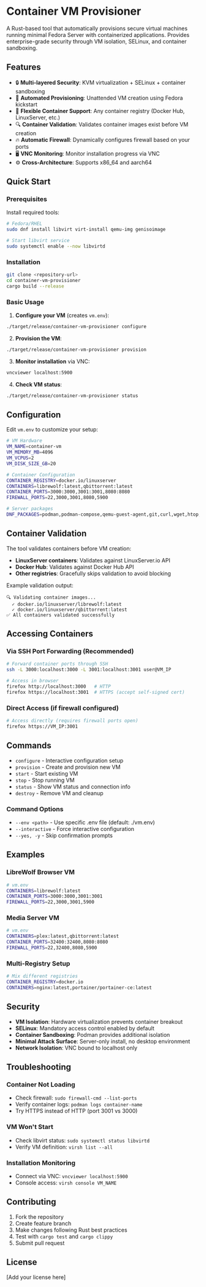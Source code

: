 # Container VM Provisioner

A Rust-based tool that automatically provisions secure virtual machines running minimal Fedora Server with containerized applications. Provides enterprise-grade security through VM isolation, SELinux, and container sandboxing.

## Features

- 🔒 **Multi-layered Security**: KVM virtualization + SELinux + container sandboxing
- 🚀 **Automated Provisioning**: Unattended VM creation using Fedora kickstart
- 🐳 **Flexible Container Support**: Any container registry (Docker Hub, LinuxServer, etc.)
- 🔍 **Container Validation**: Validates container images exist before VM creation
- 🔥 **Automatic Firewall**: Dynamically configures firewall based on your ports
- 🖥️ **VNC Monitoring**: Monitor installation progress via VNC
- ⚙️ **Cross-Architecture**: Supports x86_64 and aarch64

## Quick Start

### Prerequisites

Install required tools:
```bash
# Fedora/RHEL
sudo dnf install libvirt virt-install qemu-img genisoimage

# Start libvirt service
sudo systemctl enable --now libvirtd
```

### Installation

```bash
git clone <repository-url>
cd container-vm-provisioner
cargo build --release
```

### Basic Usage

1. **Configure your VM** (creates `vm.env`):
```bash
./target/release/container-vm-provisioner configure
```

2. **Provision the VM**:
```bash
./target/release/container-vm-provisioner provision
```

3. **Monitor installation** via VNC:
```bash
vncviewer localhost:5900
```

4. **Check VM status**:
```bash
./target/release/container-vm-provisioner status
```

## Configuration

Edit `vm.env` to customize your setup:

```bash
# VM Hardware
VM_NAME=container-vm
VM_MEMORY_MB=4096
VM_VCPUS=2
VM_DISK_SIZE_GB=20

# Container Configuration
CONTAINER_REGISTRY=docker.io/linuxserver
CONTAINERS=librewolf:latest,qbittorrent:latest
CONTAINER_PORTS=3000:3000,3001:3001,8080:8080
FIREWALL_PORTS=22,3000,3001,8080,5900

# Server packages
DNF_PACKAGES=podman,podman-compose,qemu-guest-agent,git,curl,wget,htop,vim
```

## Container Validation

The tool validates containers before VM creation:

- **LinuxServer containers**: Validates against LinuxServer.io API
- **Docker Hub**: Validates against Docker Hub API  
- **Other registries**: Gracefully skips validation to avoid blocking

Example validation output:
```
🔍 Validating container images...
  ✓ docker.io/linuxserver/librewolf:latest
  ✓ docker.io/linuxserver/qbittorrent:latest
✅ All containers validated successfully
```

## Accessing Containers

### Via SSH Port Forwarding (Recommended)
```bash
# Forward container ports through SSH
ssh -L 3000:localhost:3000 -L 3001:localhost:3001 user@VM_IP

# Access in browser
firefox http://localhost:3000   # HTTP
firefox https://localhost:3001  # HTTPS (accept self-signed cert)
```

### Direct Access (if firewall configured)
```bash
# Access directly (requires firewall ports open)
firefox https://VM_IP:3001
```

## Commands

- `configure` - Interactive configuration setup
- `provision` - Create and provision new VM
- `start` - Start existing VM
- `stop` - Stop running VM  
- `status` - Show VM status and connection info
- `destroy` - Remove VM and cleanup

### Command Options

- `--env <path>` - Use specific .env file (default: ./vm.env)
- `--interactive` - Force interactive configuration
- `--yes, -y` - Skip confirmation prompts

## Examples

### LibreWolf Browser VM
```bash
# vm.env
CONTAINERS=librewolf:latest
CONTAINER_PORTS=3000:3000,3001:3001
FIREWALL_PORTS=22,3000,3001,5900
```

### Media Server VM  
```bash
# vm.env
CONTAINERS=plex:latest,qbittorrent:latest
CONTAINER_PORTS=32400:32400,8080:8080
FIREWALL_PORTS=22,32400,8080,5900
```

### Multi-Registry Setup
```bash
# Mix different registries
CONTAINER_REGISTRY=docker.io
CONTAINERS=nginx:latest,portainer/portainer-ce:latest
```

## Security

- **VM Isolation**: Hardware virtualization prevents container breakout
- **SELinux**: Mandatory access control enabled by default
- **Container Sandboxing**: Podman provides additional isolation
- **Minimal Attack Surface**: Server-only install, no desktop environment
- **Network Isolation**: VNC bound to localhost only

## Troubleshooting

### Container Not Loading
- Check firewall: `sudo firewall-cmd --list-ports`
- Verify container logs: `podman logs container-name`
- Try HTTPS instead of HTTP (port 3001 vs 3000)

### VM Won't Start
- Check libvirt status: `sudo systemctl status libvirtd`
- Verify VM definition: `virsh list --all`

### Installation Monitoring
- Connect via VNC: `vncviewer localhost:5900`
- Console access: `virsh console VM_NAME`

## Contributing

1. Fork the repository
2. Create feature branch
3. Make changes following Rust best practices
4. Test with `cargo test` and `cargo clippy`
5. Submit pull request

## License

[Add your license here]